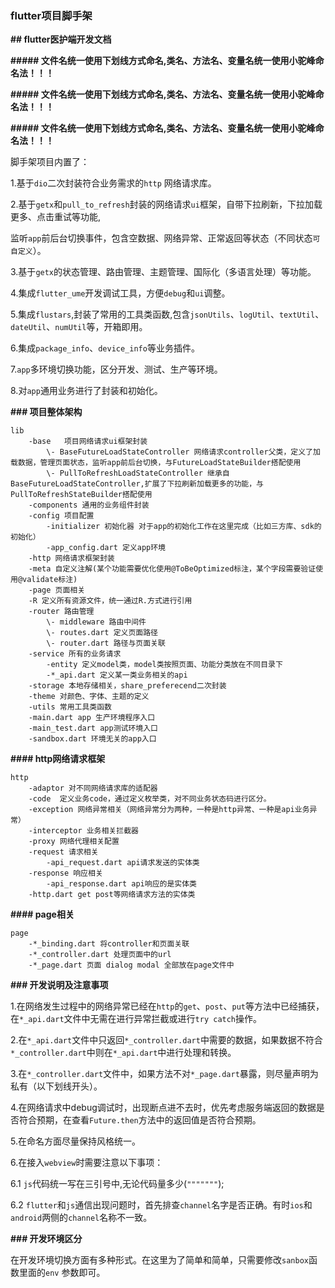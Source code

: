 ### flutter项目脚手架

**## flutter医护端开发文档**

**##### 文件名统一使用下划线方式命名,类名、方法名、变量名统一使用小驼峰命名法！！！**

**##### 文件名统一使用下划线方式命名,类名、方法名、变量名统一使用小驼峰命名法！！！**

**##### 文件名统一使用下划线方式命名,类名、方法名、变量名统一使用小驼峰命名法！！！**

脚手架项目内置了：

1.基于`dio`二次封装符合业务需求的`http` 网络请求库。

2.基于`getx`和`pull_to_refresh`封装的网络请求`ui`框架，自带下拉刷新，下拉加载更多、点击重试等功能,

监听`app`前后台切换事件，包含空数据、网络异常、正常返回等状态（不同状态`可自定义`）。

3.基于`getx`的状态管理、路由管理、主题管理、国际化（多语言处理）等功能。

4.集成`flutter_ume`开发调试工具，方便`debug`和`ui`调整。

5.集成`flustars`,封装了常用的工具类函数,包含`jsonUtils`、`logUtil`、`textUtil`、`dateUtil`、`numUtil`等，开箱即用。

6.集成`package_info`、`device_info`等业务插件。

7.`app`多环境切换功能，区分开发、测试、生产等环境。

8.对`app`通用业务进行了封装和初始化。

**### 项目整体架构**

```
lib 
​    -base   项目网络请求ui框架封装
​        \- BaseFutureLoadStateController 网络请求controller父类，定义了加载数据，管理页面状态，监听app前后台切换，与FutureLoadStateBuilder搭配使用
​        \- PullToRefreshLoadStateController 继承自BaseFutureLoadStateController,扩展了下拉刷新加载更多的功能，与PullToRefreshStateBuilder搭配使用
​    -components 通用的业务组件封装
​    -config 项目配置
​        -initializer 初始化器 对于app的初始化工作在这里完成（比如三方库、sdk的初始化）
​        -app_config.dart 定义app环境
​    -http 网络请求框架封装
​    -meta 自定义注解(某个功能需要优化使用@ToBeOptimized标注，某个字段需要验证使用@validate标注)
​    -page 页面相关
​    -R 定义所有资源文件，统一通过R.方式进行引用
​    -router 路由管理
​        \- middleware 路由中间件
​        \- routes.dart 定义页面路径
​        \- router.dart 路径与页面关联
​    -service 所有的业务请求
​        -entity 定义model类，model类按照页面、功能分类放在不同目录下
​        -*_api.dart 定义某一类业务相关的api
​    -storage 本地存储相关，share_preferecend二次封装
​    -theme 对颜色、字体、主题的定义
​    -utils 常用工具类函数
​    -main.dart app 生产环境程序入口
​    -main_test.dart app测试环境入口
​    -sandbox.dart 环境无关的app入口
```

**#### http网络请求框架**

```
http
​    -adaptor 对不同网络请求库的适配器
​    -code  定义业务code，通过定义枚举类，对不同业务状态码进行区分。
​    -exception 网络异常相关（网络异常分为两种，一种是http异常、一种是api业务异常）
​    -interceptor 业务相关拦截器
​    -proxy 网络代理相关配置
​    -request 请求相关
​        -api_request.dart api请求发送的实体类
​    -response 响应相关
​        -api_response.dart api响应的是实体类
​    -http.dart get post等网络请求方法的实体类
```

**#### page相关**

```
page
​    -*_binding.dart 将controller和页面关联
​    -*_controller.dart 处理页面中的url
​    -*_page.dart 页面 dialog modal 全部放在page文件中
```

**### 开发说明及注意事项**

1.在网络发生过程中的网络异常已经在`http`的`get`、`post`、`put`等方法中已经捕获，在`*_api.dart`文件中无需在进行异常拦截或进行`try catch`操作。

2.在`*_api.dart`文件中只返回`*_controller.dart`中需要的数据，如果数据不符合`*_controller.dart`中则在`*_api.dart`中进行处理和转换。

3.在`*_controller.dart`文件中，如果方法不对`*_page.dart`暴露，则尽量声明为私有（以下划线开头）。

4.在网络请求中debug调试时，出现断点进不去时，优先考虑服务端返回的数据是否符合预期，在查看`Future.then`方法中的返回值是否符合预期。

5.在命名方面尽量保持风格统一。

6.在接入`webview`时需要注意以下事项：

   6.1 `js`代码统一写在三引号中,无论代码量多少(`"""""""`);

   6.2 `flutter`和`js`通信出现问题时，首先排查`channel`名字是否正确。有时`ios`和`android`两侧的`channel`名称不一致。

**### 开发环境区分**

在开发环境切换方面有多种形式。在这里为了简单和简单，只需要修改`sanbox`函数里面的`env` 参数即可。



